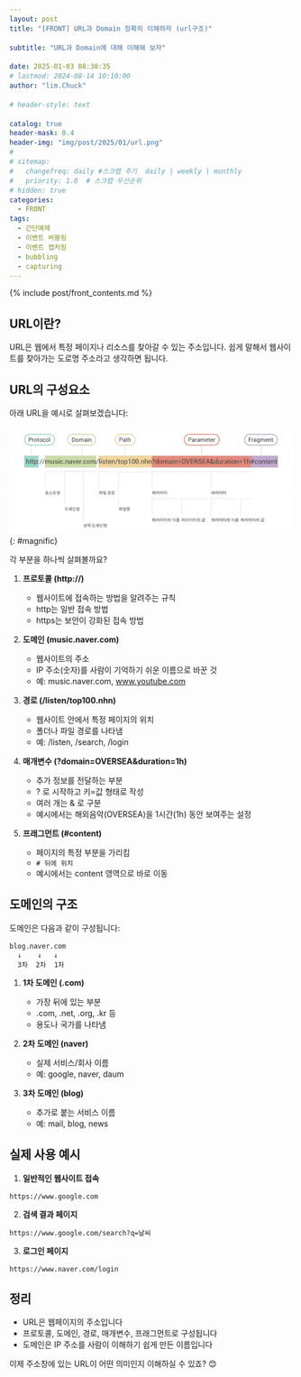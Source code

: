 ```yaml
---
layout: post
title: "[FRONT] URL과 Domain 정확히 이해하자 (url구조)"

subtitle: "URL과 Domain에 대해 이해해 보자"

date: 2025-01-03 08:30:35
# lastmod: 2024-08-14 10:10:00
author: "lim.Chuck"

# header-style: text

catalog: true
header-mask: 0.4
header-img: "img/post/2025/01/url.png"
#
# sitemap:
#   changefreq: daily #스크랩 주기  daily | weekly | monthly
#   priority: 1.0  # 스크랩 우선순위
# hidden: true
categories:
  - FRONT
tags:
  - 간단예제
  - 이벤트 버블링
  - 이벤트 캡처링
  - bubbling
  - capturing
---
```


{% include post/front_contents.md %}

## URL이란?

URL은 웹에서 특정 페이지나 리소스를 찾아갈 수 있는 주소입니다. 쉽게 말해서 웹사이트를 찾아가는 도로명 주소라고 생각하면 됩니다.

## URL의 구성요소

아래 URL을 예시로 살펴보겠습니다:

![](/img/post/2025/01/url.png){: #magnific}

각 부분을 하나씩 살펴볼까요?

1. **프로토콜 (http://)**

   - 웹사이트에 접속하는 방법을 알려주는 규칙
   - http는 일반 접속 방법
   - https는 보안이 강화된 접속 방법

2. **도메인 (music.naver.com)**

   - 웹사이트의 주소
   - IP 주소(숫자)를 사람이 기억하기 쉬운 이름으로 바꾼 것
   - 예: music.naver.com, www.youtube.com

3. **경로 (/listen/top100.nhn)**

   - 웹사이트 안에서 특정 페이지의 위치
   - 폴더나 파일 경로를 나타냄
   - 예: /listen, /search, /login

4. **매개변수 (?domain=OVERSEA&duration=1h)**

   - 추가 정보를 전달하는 부분
   - ? 로 시작하고 키=값 형태로 작성
   - 여러 개는 & 로 구분
   - 예시에서는 해외음악(OVERSEA)을 1시간(1h) 동안 보여주는 설정

5. **프래그먼트 (#content)**
   - 페이지의 특정 부분을 가리킴
   - `# 뒤에 위치`
   - 예시에서는 content 영역으로 바로 이동

## 도메인의 구조

도메인은 다음과 같이 구성됩니다:

```
blog.naver.com
  ↓    ↓   ↓
  3차  2차  1차
```

1. **1차 도메인 (.com)**

   - 가장 뒤에 있는 부분
   - .com, .net, .org, .kr 등
   - 용도나 국가를 나타냄

2. **2차 도메인 (naver)**

   - 실제 서비스/회사 이름
   - 예: google, naver, daum

3. **3차 도메인 (blog)**
   - 추가로 붙는 서비스 이름
   - 예: mail, blog, news

## 실제 사용 예시

1. **일반적인 웹사이트 접속**

```
https://www.google.com
```

2. **검색 결과 페이지**

```
https://www.google.com/search?q=날씨
```

3. **로그인 페이지**

```
https://www.naver.com/login
```

## 정리

- URL은 웹페이지의 주소입니다
- 프로토콜, 도메인, 경로, 매개변수, 프래그먼트로 구성됩니다
- 도메인은 IP 주소를 사람이 이해하기 쉽게 만든 이름입니다

이제 주소창에 있는 URL이 어떤 의미인지 이해하실 수 있죠? 😊
